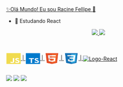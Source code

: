 <div class="badge-base LI-profile-badge" data-locale="pt_BR" data-size="medium" data-theme="dark" data-type="VERTICAL" data-vanity="racinefellipe" data-version="v1"><a class="badge-base__link LI-simple-link" href="https://br.linkedin.com/in/racinefellipe?trk=profile-badge"> ✨Olá Mundo! Eu sou Racine Fellipe 👋</a></div> 


- 🌱 Estudando React


<div align="center">
  <a href="https://github.com/racinefe">
  <img align="" height="180em" src="https://github-readme-stats.vercel.app/api?username=racinefe&show_icons=true&theme=merko&include_all_commits=true&count_private=true"/>
  <img height="180em" width="" align="" src="https://github-readme-stats.vercel.app/api/top-langs/?username=racinefe&layout=compact&langs_count=7&theme=merko"/>
</div>

##

 


<div style="display: inline_block"><br>
  <img align="center" alt="Logo-Js" height="30" width="40" src="https://raw.githubusercontent.com/devicons/devicon/master/icons/javascript/javascript-plain.svg"> |
  <img align="center" alt="Logo-Ts" height="30" width="40" src="https://raw.githubusercontent.com/devicons/devicon/master/icons/typescript/typescript-plain.svg"> |
  <img align="center" alt="Logo-HTML" height="30" width="40" src="https://raw.githubusercontent.com/devicons/devicon/master/icons/html5/html5-original.svg"> |
  <img align="center" alt="Logo-CSS" height="30" width="40" src="https://raw.githubusercontent.com/devicons/devicon/master/icons/css3/css3-original.svg"> | 
  <img  align="center" alt="Logo-React" height="30" width="40" src="https://cdn.jsdelivr.net/gh/devicons/devicon/icons/react/react-original-wordmark.svg" /></div>
  
 
 ##
 
 <div> 
 
  <a href="https://www.instagram.com/racinefell/" target="_blank"><img src="https://img.shields.io/badge/-Instagram-%23E4405F?style=for-the-badge&logo=instagram&logoColor=white" target="_blank"></a>
<a href = "mailto: racine.3301@gmail.com"><img src="https://img.shields.io/badge/-Gmail-%23333?style=for-the-badge&logo=gmail&logoColor=white" target="_blank"></a>
<a href="https://www.linkedin.com/in/racinefellipe/" target="_blank"><img src="https://img.shields.io/badge/-LinkedIn-%230077B5?style=for-the-badge&logo=linkedin&logoColor=white" target="_blank"></a> 
  
              
  
</div>
  
  

##


 
 
  


<!--
**racinefe/racinefe** is a ✨ _special_ ✨ repository because its `README.md` (this file) appears on your GitHub profile.

Here are some ideas to get you started:

- 🔭 Hoje trabalho com front-end
- 🌱 Estudando JavaScript
- 👯 ...
- 🤔 ...
- 💬 ...
- 📫 ...
- 😄 ...
- ⚡ ...
- 👨‍🎓 Estou cursando a faculdade de Análise e Desenvolvimento de Sistemas

[![Anurag's GitHub stats](https://github-readme-stats.vercel.app/api?username=racinefe&show_icons=true&theme=merko)](https://github.com/anuraghazra/github-readme-stats)


[![Top Langs](https://github-readme-stats.vercel.app/api/top-langs/?username=racinefe&show_icons=true&theme=merko)](https://github.com/anuraghazra/github-readme-stats)
----------links-----------------------
 <a href="https://www.youtube.com/channel/UCIc4UnmS-PVSIcp4BphTzsA" target="_blank"><img src="https://img.shields.io/badge/YouTube-FF0000?style=for-the-badge&logo=youtube&logoColor=white" target="_blank"></a>
 
 <a href="https://www.twitch.tv/rafaballerinii" target="_blank"><img src="https://img.shields.io/badge/Twitch-9146FF?style=for-the-badge&logo=twitch&logoColor=white" target="_blank"></a>

<a href="https://discord.gg/wagxzStdcR" target="_blank"><img src="https://img.shields.io/badge/Discord-7289DA?style=for-the-badge&logo=discord&logoColor=white" target="_blank"></a> 

----------imagens----------------------
 <img align="right" alt="Racine-pic" height="150" style="border-radius:50px;" src="https://i.picasion.com/pic92/442a8a7d45b96790175e6ab171ae3ae0.gif">

<img align="center" alt="Rafa-React" height="30" width="40" src="https://raw.githubusercontent.com/devicons/devicon/master/icons/react/react-original.svg">

 <img align="center" alt="Rafa-Python" height="30" width="40" src="https://raw.githubusercontent.com/devicons/devicon/master/icons/python/python-original.svg">

 <img align="center" alt="Rafa-Csharp" height="30" width="40" src="https://raw.githubusercontent.com/devicons/devicon/master/icons/csharp/csharp-original.svg">

<img align="right" alt="Rafa-pic" height="150" style="border-radius:50px;" src="https://media.discordapp.net/attachments/639956127056134178/890373478988013628/Publicacoes_Instagram_1_1.png?width=676&height=676">
-->
